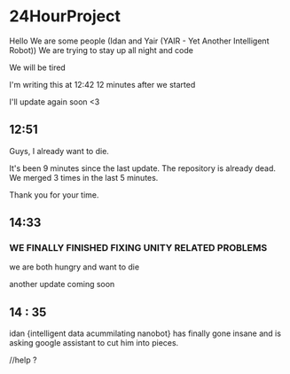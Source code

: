 # 24HourProject
 
Hello
We are some people (Idan and Yair (YAIR - Yet Another Intelligent Robot))
We are trying to stay up all night and code

We will be tired

I'm writing this at 12:42
12 minutes after we started

I'll update again soon <3

## 12:51
Guys, I already want to die.

It's been 9 minutes since the last update.
The repository is already dead. We merged 3 times in the last 5 minutes.

Thank you for your time.



## 14:33
### WE FINALLY FINISHED FIXING UNITY RELATED PROBLEMS
we are both hungry and want to die


another update coming soon


## 14 : 35 
idan {intelligent data acummilating nanobot} 
has finally gone insane and is asking google assistant to cut him into pieces.

//help ?
